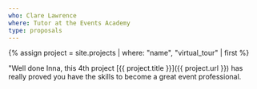 ```yaml
---
who: Clare Lawrence
where: Tutor at the Events Academy
type: proposals
---
```


{% assign project = site.projects | where: "name", "virtual_tour" | first %}

"Well done Inna, this 4th project [{{ project.title }}]({{ project.url }}) has really proved you have the skills to become a great event professional.

